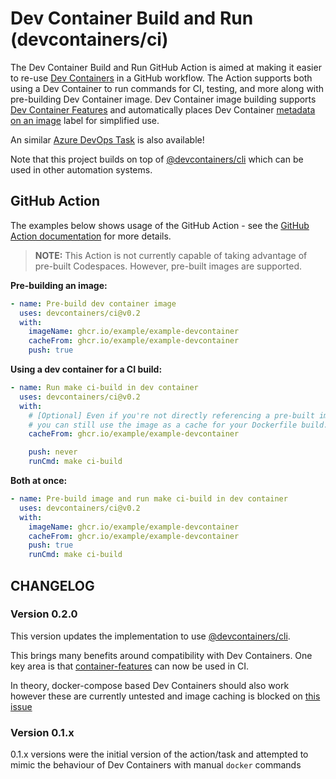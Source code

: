 # Dev Container Build and Run (devcontainers/ci)

The Dev Container Build and Run GitHub Action is aimed at making it easier to re-use [Dev Containers](https://containers.dev) in a GitHub workflow. The Action supports both using a Dev Container to run commands for CI, testing, and more along with pre-building Dev Container image. Dev Container image building supports [Dev Container Features](https://containers.dev/implementors/features/#devcontainer-json-properties) and automatically places Dev Container [metadata on an image](https://containers.dev/implementors/spec/#image-metadata) label for simplified use.

An similar [Azure DevOps Task](./docs/azure-devops-task.md) is also available!

Note that this project builds on top of [@devcontainers/cli](https://www.npmjs.com/package/@devcontainers/cli) which can be used in other automation systems.

## GitHub Action
The examples below shows usage of the GitHub Action - see the [GitHub Action documentation](./docs/github-action.md) for more details.

> **NOTE:** This Action is not currently capable of taking advantage of pre-built Codespaces. However, pre-built images are supported.


**Pre-building an image:**

```yaml
- name: Pre-build dev container image
  uses: devcontainers/ci@v0.2
  with:
    imageName: ghcr.io/example/example-devcontainer
    cacheFrom: ghcr.io/example/example-devcontainer
    push: true
```

**Using a dev container for a CI build:**

```yaml
- name: Run make ci-build in dev container
  uses: devcontainers/ci@v0.2
  with:    
    # [Optional] Even if you're not directly referencing a pre-built image,
    # you can still use the image as a cache for your Dockerfile build.
    cacheFrom: ghcr.io/example/example-devcontainer

    push: never
    runCmd: make ci-build
```

**Both at once:**

```yaml
- name: Pre-build image and run make ci-build in dev container
  uses: devcontainers/ci@v0.2
  with:
    imageName: ghcr.io/example/example-devcontainer
    cacheFrom: ghcr.io/example/example-devcontainer
    push: true
    runCmd: make ci-build
```

## CHANGELOG

### Version 0.2.0

This version updates the implementation to use [@devcontainers/cli](https://www.npmjs.com/package/@devcontainers/cli).

This brings many benefits around compatibility with Dev Containers. One key area is that [container-features](https://code.visualstudio.com/docs/remote/containers#_dev-container-features-preview) can now be used in CI.

In theory, docker-compose based Dev Containers should also work however these are currently untested and image caching is blocked on [this issue](https://github.com/devcontainers/cli/issues/10)

### Version 0.1.x

0.1.x versions were the initial version of the action/task and attempted to mimic the behaviour of Dev Containers with manual `docker` commands
